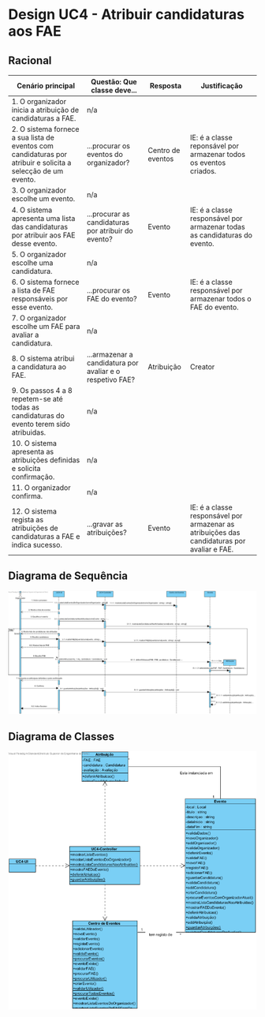 # Design UC4 - Atribuir candidaturas aos FAE

## Racional ##

| Cenário principal                                                                                                  | Questão: Que classe deve...                                | Resposta          | Justificação                                                                                |
|--------------------------------------------------------------------------------------------------------------------|------------------------------------------------------------|-------------------|---------------------------------------------------------------------------------------------|
| 1. O organizador inicia a atribuição de candidaturas a FAE.                                                        | n/a                                                        |                   |                                                                                             |
| 2. O sistema fornece a sua lista de eventos com candidaturas por atribuir e solicita a selecção de um evento.      | ...procurar os eventos do organizador?                     | Centro de eventos | IE: é a classe reponsável por armazenar todos os eventos criados.                           |
| 3. O organizador escolhe um evento.                                                                                | n/a                                                        |                   |                                                                                             |
| 4. O sistema apresenta uma lista das candidaturas por atribuir aos FAE desse evento.                               | ...procurar as candidaturas por atribuir do evento?        | Evento            | IE: é a classe responsável por armazenar todas as candidaturas do evento.                   |
| 5. O organizador escolhe uma candidatura.                                                                          | n/a                                                        |                   |                                                                                             |
| 6. O sistema fornece a lista de FAE responsáveis por esse evento.                                                  | ...procurar os FAE do evento?                              | Evento            | IE: é a classe responsável por armazenar todos o FAE do evento.                             |
| 7. O organizador escolhe um FAE para avaliar a candidatura.                                                        | n/a                                                        |                   |                                                                                             |
| 8. O sistema atribui a candidatura ao FAE.                                                                         | ...armazenar a candidatura por avaliar e o respetivo FAE?  | Atribuição        | Creator                                                                                     |
| 9. Os passos 4 a 8 repetem-se até todas as candidaturas do evento terem sido atribuidas.                           | n/a                                                        |                   |                                                                                             |
| 10. O sistema apresenta as atribuições definidas e solicita confirmação.                                           | n/a                                                        |                   |                                                                                             |
| 11. O organizador confirma.                                                                                        | n/a                                                        |                   |                                                                                             |
| 12. O sistema regista as atribuições de candidaturas a FAE e indica sucesso.                                       | ...gravar as atribuições?                                  | Evento            | IE: é a classe responsável por armazenar as atribuições das candidaturas por avaliar e FAE. |




##	Diagrama de Sequência ##
![UC4-Atribuir_Candidatura-SD.png](../Imagens/Desing/UC4-Atribuir_Candidatura-SD.png)


##	Diagrama de Classes ##
![UC4-Atribuir_Candidatura-ClassDiagram.png](../Imagens/Desing/UC4-Atribuir_Candidatura-ClassDiagram.png)
